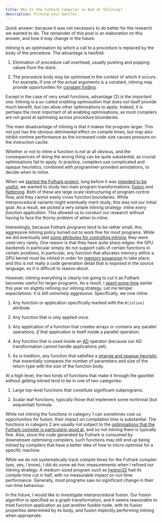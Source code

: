```yaml
---
title: Why Is the Futhark Compiler so Bad at Inlining?
description: Picking your battles.
---
```


Quick answer: because it was not necessary to do better for the
research we wanted to do. The remainder of this post is an elaboration
on this answer, and how it may change in the future.

*Inlining* is an optimisation by which a call to a procedure is
replaced by the body of the procedure. The advantage is twofold:

1. Elimination of procedure call overhead, usually pushing and popping
   values from the stack.

2. The procedure body may be optimised in the context of which it
   occurs. For example, if one of the actual arguments is a constant,
   inlining may provide opportunities for [constant
   folding](https://compileroptimizations.com/category/constant_folding.htm).

Except in the case of very small functions, advantage (2) is the
important one. Inlining is a so-called *enabling optimisation* that
does not itself provide much benefit, but can allow other
optimisations to apply. Indeed, it is perhaps the most important of
all enabling optimisations, as most compilers are not good at
optimising across procedure boundaries.

The main disadvantage of inlining is that it makes the program larger.
This not just has the obvious detrimental effect on compile times, but
may also inhibit runtime performance as the increased code size causes
pressure on the instruction cache.

Whether or not to inline a function is not at all obvious, and the
consequences of doing the wrong thing can be quite substantial, as
crucial optimisations fail to apply. In practice, compilers use
complicated and opaque heuristics, combined with programmer-provided
annotations, to decide when to inline.

When we [started the Futhark
project](2021-12-19-past-and-present.html), long before it was
[intended to be
useful](https://futhark-lang.org/examples.html#projects-using-futhark),
we wanted to study two main program transformations:
[fusion](https://compileroptimizations.com/category/loop_fusion.htm)
and [flattening](2019-02-18-futhark-at-ppopp.html). Both of these are
large scale restructuring of program control flow, and they cannot
easily cross function boundaries. While interprocedural variants might
eventually merit study, this was not our initial goal. As a result, we
picked a very simple inlining strategy: *inline every function
application*. This allowed us to conduct our research without having
to face the thorny problem of when to inline.

Interestingly, because Futhark programs tend to be rather small, this
aggressive inlining policy turned out to work fine for most programs.
While we did eventually add [some attributes for controlling
inlining](https://futhark.readthedocs.io/en/latest/language-reference.html#declaration-attributes),
they were used very rarely. One reason is that they have quite sharp
edges: the GPU backends in particular simply do not support calls of
certain functions in certain positions, in particular, any function
that allocates memory within a GPU kernel must be inlined in order for
[memory expansion](https://futhark-lang.org/publications/ifl22.pdf) to
take place, and this is not really a code generation detail that is
exposed in the source language, so it is difficult to reason about.

However, inlining everything is clearly not going to cut it as Futhark
becomes useful for larger programs. As a result, I [spent some
time](https://github.com/diku-dk/futhark/pull/1857) earlier this year
on slightly refining our inlining strategy. Let me temper
expectations: it is still *extremely* aggressive. Specifically, we now
inline:

1. Any function or application specifically marked with the
   `#[inline]` attribute.

2. Any function that is only applied once.

3. Any application of a function that creates arrays or contains any
   parallel operations, *if* that application is itself inside a
   parallel operation.

4. Any function that is used inside an
   [AD](https://futhark-lang.org/docs/prelude/doc/prelude/ad.html)
   operator (because our AD transformation cannot handle applications
   yet).

5. As is tradition, any function that satisfies a [strange and opaque
   heuristic](https://github.com/diku-dk/futhark/blob/71aa80cfaf6c93fc32055204a6ecb0e4e865833d/src/Futhark/Optimise/InliningDeadFun.hs#L114-L123)
   that essentially compares the number of parameters and size of the
   return type with the size of the function body.

At a high level, the two kinds of functions that make it through the
gauntlet without getting inlined tend to be in one of two categories:

1. Large top-level functions that constitute significant subprograms.

2. Scalar leaf functions, typically those that implement some
   nontrivial (but sequential) formula.

While not inlining the functions in category 1 can sometimes cost us
opportunities for fusion, their impact on compilation time is
substantial. The functions in category 2 are usually not subject to
the [optimisations that the Futhark compiler is particularly good
at](https://futhark-lang.org/blog/2022-04-04-futhark-is-a-low-level-language.html#what-futhark-is-and-is-not-about),
and so not inlining them is typically fine. Also, since the code
generated by Futhark is consumed by downstream optimising compilers,
such functions may still end up being inlined by compilers that have
a better idea of how to micro-optimise for a specific machine.

While we do not systematically track compile times for the Futhark
compiler (yes, yes, I know), I did do some ad-hoc measurements when I
refined our inlining strategy. A medium-sized program such as
[heston32](https://github.com/diku-dk/futhark-benchmarks/blob/master/misc/heston/heston32.fut)
had its compile time cut in half, with no measurable impact on
run-time performance. Generally, most programs saw no significant
change in their run-time behaviour.

In the future, I would like to investigate interprocedural fusion. Our
fusion algorithm is specified as a graph transformation, and it seems
reasonable to treat function application as just another fusible node,
with its fusion properties determined by its body, and fusion
implicitly performing inlining when appropriate.
